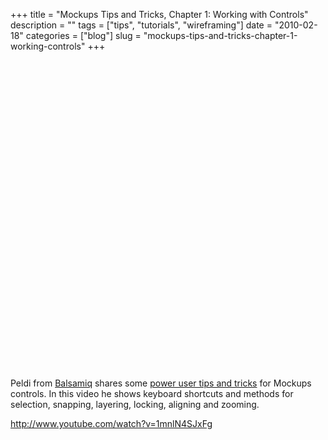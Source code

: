 +++
title = "Mockups Tips and Tricks, Chapter 1: Working with Controls"
description = ""
tags = ["tips", "tutorials", "wireframing"]
date = "2010-02-18"
categories = ["blog"]
slug = "mockups-tips-and-tricks-chapter-1-working-controls"
+++



  <div class="video">
<object width="610" height="494"><param name="movie" value="http://www.youtube.com/v/1mnlN4SJxFg&amp;hl=en_US&amp;fs=1&amp;"></param><param name="allowFullScreen" value="true"></param><param name="allowscriptaccess" value="always"></param><embed src="http://www.youtube.com/v/1mnlN4SJxFg&amp;hl=en_US&amp;fs=1&amp;" type="application/x-shockwave-flash" allowscriptaccess="always" allowfullscreen="true" width="610" height="494"></embed></object></div>
<p>Peldi from <a href="http://balsamiq.com/">Balsamiq</a> shares some <a href="http://www.youtube.com/watch?v=1mnlN4SJxFg">power user tips and tricks</a> for Mockups controls. In this video he shows keyboard shortcuts and methods for selection, snapping, layering, locking, aligning and zooming.</p>
    
  <a href="http://www.youtube.com/watch?v=1mnlN4SJxFg">http://www.youtube.com/watch?v=1mnlN4SJxFg</a>
